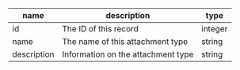 | name        | description                        | type    |
|-------------|------------------------------------|---------|
| id          | The ID of this record              | integer |
| name        | The name of this attachment type   | string  |
| description | Information on the attachment type | string  |